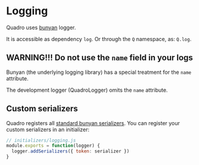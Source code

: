 # Logging

Quadro uses [bunyan](https://github.com/trentm/node-bunyan) logger.

It is accessible as dependency `log`. Or through the `Q` namespace, as: `Q.log`.

## WARNING!!! Do not use the `name` field in your logs

Bunyan (the underlying logging library) has a special treatment for the `name`
attribute.

The development logger (QuadroLogger) omits the `name` attribute.

## Custom serializers

Quadro registers all [standard bunyan serializers](https://github.com/trentm/node-bunyan#standard-serializers). You can register your custom serializers in an initializer:

```js
// initializers/logging.js
module.exports = function(logger) {
  logger.addSerializers({ token: serializer })
}
```
